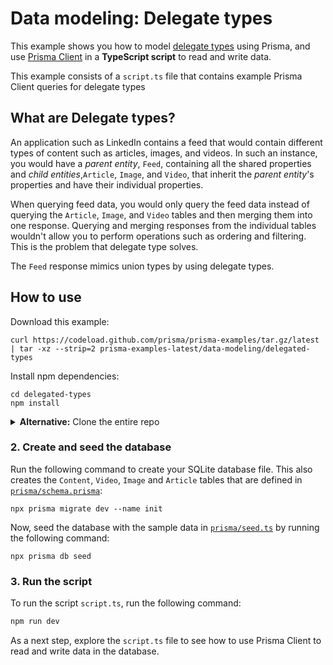 # Data modeling: Delegate types

This example shows you how to model [delegate types](https://edgeapi.rubyonrails.org/classes/ActiveRecord/DelegatedType.html) using Prisma, and use [Prisma Client](https://www.prisma.io/client) in a **TypeScript script** to read and write data.

This example consists of a `script.ts` file that contains example Prisma Client queries for delegate types


## What are Delegate types?

An application such as LinkedIn contains a feed that would contain different types of content such as articles, images, and videos. In such an instance, you would have a *parent entity*, `Feed`, containing all the shared properties and *child entities*,`Article`, `Image`, and `Video`, that inherit the *parent entity*'s properties and have their individual properties. 

When querying feed data, you would only query the feed data instead of querying the `Article`, `Image`, and `Video` tables and then merging them into one response. Querying and merging responses from the individual tables wouldn't allow you to perform operations such as ordering and filtering. This is the problem that delegate type solves.

The `Feed` response mimics union types by using delegate types.

## How to use

Download this example:

```
curl https://codeload.github.com/prisma/prisma-examples/tar.gz/latest | tar -xz --strip=2 prisma-examples-latest/data-modeling/delegated-types
```

Install npm dependencies:
```
cd delegated-types
npm install
```

<details><summary><strong>Alternative:</strong> Clone the entire repo</summary>

Clone this repository:

```
git clone git@github.com:prisma/prisma-examples.git --depth=1
```

Install npm dependencies:

```
cd prisma-examples/data-modeling/delegated-types
npm install
```
</details>

### 2. Create and seed the database

Run the following command to create your SQLite database file. This also creates the `Content`, `Video`, `Image` and `Article` tables that are defined in [`prisma/schema.prisma`](./prisma/schema.prisma):

```
npx prisma migrate dev --name init
```

Now, seed the database with the sample data in [`prisma/seed.ts`](./prisma/seed.ts) by running the following command:

```
npx prisma db seed 
```

### 3. Run the script

To run the script `script.ts`, run the following command: 

```bash
npm run dev
```

As a next step, explore the `script.ts` file to see how to use Prisma Client to read and write data in the database.